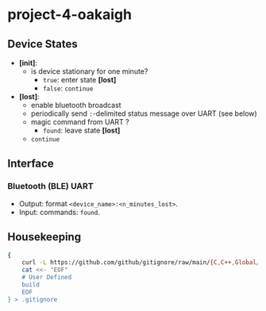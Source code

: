 # project-4-oakaigh

## Device States
- **[init]**:
	- is device stationary for one minute?
		- `true`: enter state **[lost]**
		- `false`: `continue`
- **[lost]**: 
	- enable bluetooth broadcast
	- periodically send `:`-delimited status message over UART (see below)
	- magic command from UART ?
		- `found`: leave state **[lost]**
	- `continue`

## Interface

### Bluetooth (BLE) UART
- Output: format `<device_name>:<n_minutes_lost>`.
- Input: commands: `found`.

## Housekeeping
```sh
{
	curl -L https://github.com/github/gitignore/raw/main/{C,C++,Global/{Linux,Windows,macOS,Vim,SublimeText,VisualStudioCode}}.gitignore
	cat <<- "EOF"
	# User Defined
	build
	EOF
} > .gitignore
```
